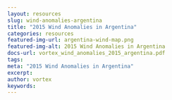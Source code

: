 ```yaml
---
layout: resources
slug: wind-anomalies-argentina
title: "2015 Wind Anomalies in Argentina"
categories: resources
featured-img-url: argentina-wind-map.png
featured-img-alt: 2015 Wind Anomalies in Argentina
docs-url: vortex_wind_anomalies_2015_argentina.pdf
tags:
meta: "2015 Wind Anomalies in Argentina"
excerpt: 
author: vortex
keywords: 
---
```

